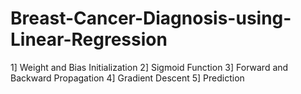 # Breast-Cancer-Diagnosis-using-Linear-Regression

1] Weight and Bias Initialization
2] Sigmoid Function
3] Forward and Backward Propagation
4] Gradient Descent
5] Prediction
